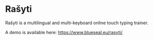 # Rašyti
Rašyti is a multilingual and multi-keyboard online touch typing trainer.

A demo is available here: https://www.blueseal.eu/rasyti/.

